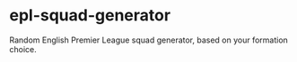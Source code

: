 # epl-squad-generator

Random English Premier League squad generator, based on your formation choice.

